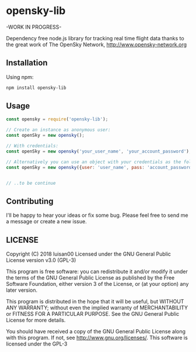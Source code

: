 # opensky-lib
-WORK IN PROGRESS-

Dependency free node.js library for tracking real time flight data
thanks to the great work of The OpenSky Network, http://www.opensky-network.org

## Installation
Using npm:
```bash
npm install opensky-lib
```
## Usage
```js
const opensky = require('opensky-lib');

// Create an instance as anonymous user:
const openSky = new opensky();

// With credentials:
const openSky = new opensky('your_user_name', 'your_account_password');

// Alternatively you can use an object with your credentials as the following example shows:
const openSky = new opensky({user: 'user_name', pass: 'account_password'});


// ..to be continue
```
## Contributing
I'll be happy to hear your ideas or fix some bug.
Please feel free to send me a message or create a new issue.

## LICENSE
Copyright (C) 2018 luisan00
Licensed under the GNU General Public License version v3.0 (GPL-3)

This program is free software: you can redistribute it and/or modify
it under the terms of the GNU General Public License as published by
the Free Software Foundation, either version 3 of the License, or
(at your option) any later version.

This program is distributed in the hope that it will be useful,
but WITHOUT ANY WARRANTY; without even the implied warranty of
MERCHANTABILITY or FITNESS FOR A PARTICULAR PURPOSE.  See the
GNU General Public License for more details.

You should have received a copy of the GNU General Public License
along with this program.  If not, see <http://www.gnu.org/licenses/>.
This software is licensed under the GPL-3

